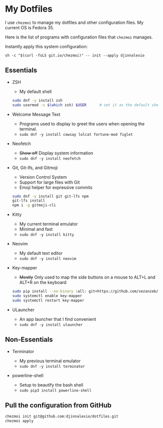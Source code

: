 # My Dotfiles

I use `chezmoi` to manage my dotfiles and other configuration files. My current OS is Fedora 35.

Here is the list of programs with configuration files that `chezmoi` manages.

Instantly apply this system configuration:
```
sh -c "$(curl -fsLS git.io/chezmoi)" -- init --apply djinnalexio
```

## Essentials

* ZSH
    * My default shell
    ```bash
    sudo dnf -y install zsh
    sudo usermod -s $(which zsh) $USER      # set it as the default shell for the current user
    ```

* Welcome Message Text
    * Programs used to display to greet the users when opening the terminal.
    * `sudo dnf -y install cowsay lolcat fortune-mod figlet`

* Neofetch
    * ~~Show off~~ Display system information
    * `sudo dnf -y install neofetch`

* Git, Git-lfs, and Gitmoji
    * Version Control System
    * Support for large files with Git
    * Emoji helper for expressive commits
    ```bash
    sudo dnf -y install git git-lfs npm
    git-lfs install
    npm i -g gitmoji-cli
    ```

* Kitty
    * My current terminal emulator
    * Minimal and fast
    * `sudo dnf -y install kitty`

* Neovim
    * My default text editor
    * `sudo dnf -y install neovim`

* Key-mapper
    * ~~Mostly~~ Only used to map the side buttons on a mouse to ALT+L and ALT+R on the keyboard
    ```bash
    sudo pip install --no-binary :all: git+https://github.com/sezanzeb/ key-mapper.git
    sudo systemctl enable key-mapper
    sudo systemctl restart key-mapper
    ```

* ULauncher
    * An app launcher that I find convenient
    * `sudo dnf -y install ulauncher`


## Non-Essentials

* Terminator
    * My previous terminal emulator
    * `sudo dnf -y install terminator`

* powerline-shell
    * Setup to beautify the bash shell
    * `sudo pip3 install powerline-shell`

## Pull the configuration from GitHub

```bash
chezmoi init git@github.com:djinnalexio/dotfiles.git
chezmoi apply
```